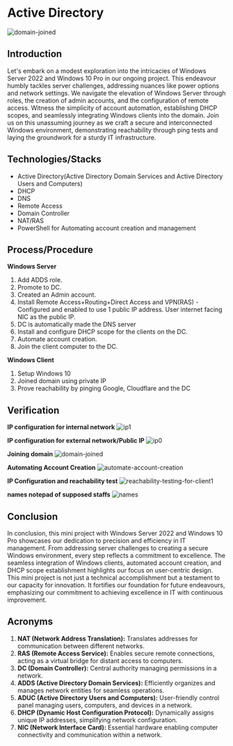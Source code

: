 # Active Directory

![domain-joined](https://github.com/rasheedjimoh/ActiveDirectory/assets/157264080/3e488293-b8bd-4b05-bbf8-8533196d9f91)


## Introduction
Let's embark on a modest exploration into the intricacies of Windows Server 2022 and Windows 10 Pro in our ongoing project. This endeavour humbly tackles server challenges, addressing nuances like power options and network settings. We navigate the elevation of Windows Server through roles, the creation of admin accounts, and the configuration of remote access. Witness the simplicity of account automation, establishing DHCP scopes, and seamlessly integrating Windows clients into the domain. Join us on this unassuming journey as we craft a secure and interconnected Windows environment, demonstrating reachability through ping tests and laying the groundwork for a sturdy IT infrastructure.


## Technologies/Stacks
- Active Directory(Active Directory Domain Services and Active Directory Users and Computers)
- DHCP
- DNS
- Remote Access
- Domain Controller
- NAT/RAS
- PowerShell for Automating account creation and management

## Process/Procedure

**Windows Server**
1. Add ADDS role.
2. Promote to DC.
3. Created an Admin account.
4. Install Remote Access+Routing+Direct Access and VPN(RAS) - Configured and enabled to use 1 public IP address. User internet facing NIC as the public IP.
5. DC is automatically made the DNS server
6. Install and configure DHCP scope for the clients on the DC.
7. Automate account creation.
8. Join the client computer to the DC.

**Windows Client**
1. Setup Windows 10
2. Joined domain using private IP
3. Prove reachability by pinging Google, Cloudflare and the DC

## Verification
**IP configuration for internal network**
![ip1](https://github.com/rasheedjimoh/ActiveDirectory/assets/157264080/5721282f-42c6-432e-804a-d9d6122d1f73)


**IP configuration for external network/Public IP**
![ip0](https://github.com/rasheedjimoh/ActiveDirectory/assets/157264080/18b104f2-fc66-47d8-ad9e-862767d087a4)


**Joining domain**
![domain-joined](https://github.com/rasheedjimoh/ActiveDirectory/assets/157264080/4bf8b102-3950-4584-b6ac-0d4252d14096)


**Automating Account Creation**
![automate-account-creation](https://github.com/rasheedjimoh/ActiveDirectory/assets/157264080/13fa0a9e-4213-4aaa-a41d-9a515aa1f5c8)


**IP Configuration and reachability test**
![reachability-testing-for-client1](https://github.com/rasheedjimoh/ActiveDirectory/assets/157264080/864980c4-c740-4e10-94c5-c4bc124a47ff)


**names notepad of supposed staffs**
![names](https://github.com/rasheedjimoh/ActiveDirectory/assets/157264080/0fa20f76-cf96-4b90-bdf8-801f052fdb55)




## Conclusion
In conclusion, this mini project with Windows Server 2022 and Windows 10 Pro showcases our dedication to precision and efficiency in IT management. From addressing server challenges to creating a secure Windows environment, every step reflects a commitment to excellence. The seamless integration of Windows clients, automated account creation, and DHCP scope establishment highlights our focus on user-centric design. This mini project is not just a technical accomplishment but a testament to our capacity for innovation. It fortifies our foundation for future endeavours, emphasizing our commitment to achieving excellence in IT with continuous improvement.


## Acronyms
1. **NAT (Network Address Translation):** Translates addresses for communication between different networks.
2. **RAS (Remote Access Service):** Enables secure remote connections, acting as a virtual bridge for distant access to computers.
3. **DC (Domain Controller):** Central authority managing permissions in a network.
4. **ADDS (Active Directory Domain Services):** Efficiently organizes and manages network entities for seamless operations.
5. **ADUC (Active Directory Users and Computers):** User-friendly control panel managing users, computers, and devices in a network.
6. **DHCP (Dynamic Host Configuration Protocol):** Dynamically assigns unique IP addresses, simplifying network configuration.
7. **NIC (Network Interface Card):** Essential hardware enabling computer connectivity and communication within a network.
